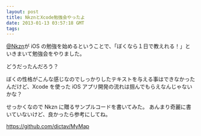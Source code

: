 ```yaml
---
layout: post
title: NkznとXcode勉強会やったよ
date: 2013-01-13 03:57:18 GMT
tags: 
---
```


[@Nkzn](http://twitter.com/Nkzn)が iOS の勉強を始めるということで、「ぼくなら１日で教えれる！」といきまいて勉強会をやりました。

どうだったんだろう？

ぼくの性格がこんな感じなのでしっかりしたテキストを与える事はできなかったんだけど、Xcode を使った iOS アプリ開発の流れは掴んでもらえなんじゃないかな？

せっかくなので Nkzn に贈るサンプルコードを書いてみた。
あんまり奇麗に書いていないけど、良かったら参考にしてね。

https://github.com/dictav/MyMap
